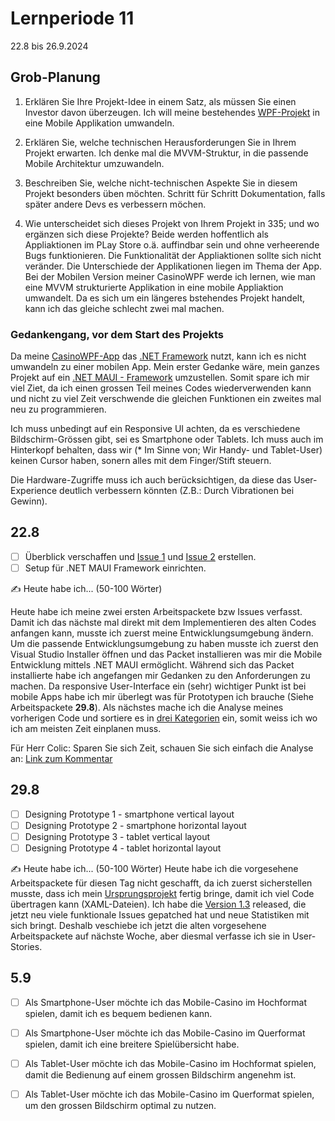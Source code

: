 # Lernperiode 11

22.8 bis 26.9.2024

## Grob-Planung

1. Erklären Sie Ihre Projekt-Idee in einem Satz, als müssen Sie einen Investor davon überzeugen.
Ich will meine bestehendes [WPF-Projekt](https://github.com/seakyy/CasinoWPF) in eine Mobile Applikation umwandeln.

2. Erklären Sie, welche technischen Herausforderungen Sie in Ihrem Projekt erwarten.
Ich denke mal die MVVM-Struktur, in die passende Mobile Architektur umzuwandeln.

3. Beschreiben Sie, welche nicht-technischen Aspekte Sie in diesem Projekt besonders üben möchten.
Schritt für Schritt Dokumentation, falls später andere Devs es verbessern möchen.

4. Wie unterscheidet sich dieses Projekt von Ihrem Projekt in 335; und wo ergänzen sich diese Projekte?
Beide werden hoffentlich als Appliaktionen im PLay Store o.ä. auffindbar sein und ohne verheerende Bugs funktionieren. Die Funktionalität der Appliaktionen sollte sich nicht veränder.
Die Unterschiede der Applikationen liegen im Thema der App. Bei der Mobilen Version meiner CasinoWPF werde ich lernen, wie man eine MVVM strukturierte Applikation in eine mobile Appliaktion umwandelt. Da es sich um ein längeres bstehendes Projekt handelt, kann ich das gleiche schlecht zwei mal machen.


### Gedankengang, vor dem Start des Projekts
Da meine [CasinoWPF-App](https://github.com/seakyy/CasinoWPF) das [.NET Framework](https://learn.microsoft.com/en-us/dotnet/framework/) nutzt, kann ich es nicht umwandeln zu einer mobilen App. Mein erster Gedanke wäre, mein ganzes Projekt auf ein [.NET MAUI - Framework](https://learn.microsoft.com/en-us/dotnet/maui/?view=net-maui-9.0) umzustellen. Somit spare ich mir viel Ziet, da ich einen grossen Teil meines Codes wiederverwenden kann und nicht zu viel Zeit verschwende die gleichen Funktionen ein zweites mal neu zu programmieren. 

Ich muss unbedingt auf ein Responsive UI achten, da es verschiedene Bildschirm-Grössen gibt, sei es Smartphone oder Tablets. Ich muss auch im Hinterkopf behalten, dass wir (* Im Sinne von; Wir Handy- und Tablet-User) keinen Cursor haben, sonern alles mit dem Finger/Stift steuern.

Die Hardware-Zugriffe muss ich auch berücksichtigen, da diese das User-Experience deutlich verbessern könnten (Z.B.: Durch Vibrationen bei Gewinn).

## 22.8

- [ ] Überblick verschaffen und [Issue 1](https://github.com/seakyy/Mobile-Casino/issues/1) und [Issue 2](https://github.com/seakyy/Mobile-Casino/issues/2) erstellen.
- [ ] Setup für .NET MAUI Framework einrichten.

✍️ Heute habe ich... (50-100 Wörter)

Heute habe ich meine zwei ersten Arbeitspackete bzw Issues verfasst. Damit ich das nächste mal direkt mit dem Implementieren des alten Codes anfangen kann, musste ich zuerst meine Entwicklungsumgebung ändern. Um die passende Entwicklungsumgebung zu haben musste ich zuerst den Visual Studio Installer öffnen und das Packet installieren was mir die Mobile Entwicklung mittels .NET MAUI ermöglicht. Während sich das Packet installierte habe ich angefangen mir Gedanken zu den Anforderungen zu machen. Da responsive User-Interface ein (sehr) wichtiger Punkt ist bei mobile Apps habe ich mir überlegt was für Prototypen ich brauche (Siehe Arbeitspackete **29.8**). Als nächstes mache ich die Analyse meines vorherigen Code und sortiere es in [drei Kategorien](https://github.com/seakyy/Mobile-Casino/issues/1#issuecomment-3214607371) ein, somit weiss ich wo ich am meisten Zeit einplanen muss.     

Für Herr Colic: Sparen Sie sich Zeit, schauen Sie sich einfach die Analyse an: [Link zum Kommentar](https://github.com/seakyy/Mobile-Casino/issues/1#issuecomment-3214607371)

## 29.8

- [ ] Designing Prototype 1 - smartphone vertical layout
- [ ] Designing Prototype 2 - smartphone horizontal layout
- [ ] Designing Prototype 3 - tablet vertical layout 
- [ ] Designing Prototype 4 - tablet horizontal layout

✍️ Heute habe ich... (50-100 Wörter)
Heute habe ich die vorgesehene Arbeitspackete für diesen Tag nicht geschafft, da ich zuerst sicherstellen musste, dass ich mein [Ursprungsprojekt](https://github.com/seakyy/CasinoWPF) fertig bringe, damit ich viel Code übertragen kann (XAML-Dateien). Ich habe die [Version 1.3](https://github.com/seakyy/CasinoWPF/releases/tag/release) released, die jetzt neu viele funktionale Issues gepatched hat und neue Statistiken mit sich bringt. Deshalb veschiebe ich jetzt die alten vorgesehene Arbeitspackete auf nächste Woche, aber diesmal verfasse ich sie in User-Stories.


## 5.9
- [ ] Als Smartphone-User möchte ich das Mobile-Casino im Hochformat spielen, damit ich es bequem bedienen kann.
- [ ] Als Smartphone-User möchte ich das Mobile-Casino im Querformat spielen, damit ich eine breitere Spielübersicht habe.
- [ ] Als Tablet-User möchte ich das Mobile-Casino im Hochformat spielen, damit die Bedienung auf einem grossen Bildschirm angenehm ist.
- [ ] Als Tablet-User möchte ich das Mobile-Casino im Querformat spielen, um den grossen Bildschirm optimal zu nutzen.


